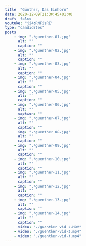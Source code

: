 ```yaml
---
title: "Günther, Das Einhorn"
date: 2020-12-09T21:30:45+01:00
draft: false
youtube: "ji4zRNFisRE"
type: "candidates"
posts:
    - img: "./guenther-01.jpg"
      alt: ""
      caption: ""
    - img: "./guenther-02.jpg"
      alt: ""
      caption: ""
    - img: "./guenther-03.jpg"
      alt: ""
      caption: ""
    - img: "./guenther-04.jpg"
      alt: ""
      caption: ""
    - img: "./guenther-05.jpg"
      alt: ""
      caption: ""
    - img: "./guenther-06.jpg"
      alt: ""
      caption: ""
    - img: "./guenther-07.jpg"
      alt: ""
      caption: ""
    - img: "./guenther-08.jpg"
      alt: ""
      caption: ""
    - img: "./guenther-09.jpg"
      alt: ""
      caption: ""
    - img: "./guenther-10.jpg"
      alt: ""
      caption: ""
    - img: "./guenther-11.jpg"
      alt: ""
      caption: ""
    - img: "./guenther-12.jpg"
      alt: ""
      caption: ""
    - img: "./guenther-13.jpg"
      alt: ""
      caption: ""
    - img: "./guenther-14.jpg"
      alt: ""
      caption: ""
    - video: "./guenther-vid-1.MOV"
    - video: "./guenther-vid-2.mp4"
    - video: "./guenther-vid-3.mp4"
---
```


